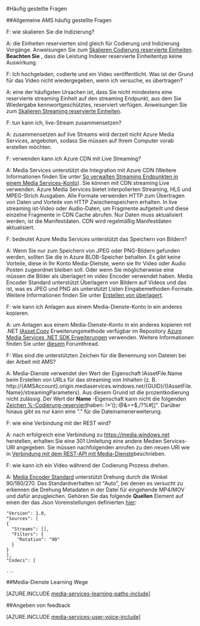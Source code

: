<properties 
    pageTitle="Häufig gestellte Fragen | Microsoft Azure" 
    description="Häufig gestellte Fragen (FAQs)" 
    services="media-services" 
    documentationCenter="" 
    authors="Juliako" 
    manager="erikre" 
    editor=""/>

<tags 
    ms.service="media-services" 
    ms.workload="media" 
    ms.tgt_pltfrm="na" 
    ms.devlang="na" 
    ms.topic="article" 
    ms.date="09/19/2016" 
    ms.author="juliako"/>


#<a name="frequently-asked-questions"></a>Häufig gestellte Fragen

##<a name="general-ams-faqs"></a>Allgemeine AMS häufig gestellte Fragen

F: wie skalieren Sie die Indizierung?

A: die Einheiten reservierten sind gleich für Codierung und Indizierung Vorgänge. Anweisungen Sie zum [Skalieren Codierung reservierte Einheiten](media-services-scale-media-processing-overview.md). **Beachten Sie** , dass die Leistung Indexer reservierte Einheitentyp keine Auswirkung.

F: Ich hochgeladen, codierte und ein Video veröffentlicht. Was ist der Grund für das Video nicht wiedergegeben, wenn ich versuche, es übertragen?

A: eine der häufigsten Ursachen ist, dass Sie nicht mindestens eine reservierte streaming Einheit auf den streaming Endpunkt, aus dem Sie Wiedergabe kennwortgeschütztes, reserviert verfügen.  Anweisungen Sie zum [Skalieren Streaming reservierte Einheiten](media-services-portal-scale-streaming-endpoints.md).

F: tun kann ich, live-Stream zusammensetzen?

A: zusammensetzen auf live Streams wird derzeit nicht Azure Media Services, angeboten, sodass Sie müssen auf Ihrem Computer vorab erstellen möchten.

F: verwenden kann ich Azure CDN mit Live Streaming?

A: Media Services unterstützt die Integration mit Azure CDN (Weitere Informationen finden Sie unter [So verwalten Streaming Endpunkten in einem Media Services-Konto](media-services-portal-manage-streaming-endpoints.md)).  Sie können mit CDN streaming Live verwenden. Azure Media Services bietet interpolierten Streaming, HLS und MPEG-Strich Ausgaben. Alle Formate verwenden HTTP zum Übertragen von Daten und Vorteile von HTTP Zwischenspeichern erhalten. In live streaming ist-Video oder Audio-Daten, um Fragmente aufgeteilt und diese einzelne Fragmente in CDN Cache abrufen. Nur Daten muss aktualisiert werden, ist die Manifestdaten. CDN wird regelmäßig Manifestdaten aktualisiert.

F: bedeutet Azure Media Services unterstützt das Speichern von Bildern?

A: Wenn Sie nur zum Speichern von JPEG oder PNG-Bildern gefunden werden, sollten Sie die in Azure BLOB-Speicher behalten. Es gibt keine Vorteile, diese in Ihr Konto Media-Dienste, wenn sie Ihr Video oder Audio Posten zugeordnet bleiben soll. Oder wenn Sie möglicherweise eine müssen die Bilder als überlagert im video Encoder verwendet haben. Media Encoder Standard unterstützt Überlagern von Bildern auf Videos und das ist, was es JPEG und PNG als unterstützt Listen Eingabemethoden-Formate. Weitere Informationen finden Sie unter [Erstellen von überlagert](media-services-custom-mes-presets-with-dotnet.md#overlay).

F: wie kann ich Anlagen aus einem Media-Dienste-Konto in ein anderes kopieren.

A: um Anlagen aus einem Media-Dienste-Konto in ein anderes kopieren mit .NET [IAsset.Copy](https://github.com/Azure/azure-sdk-for-media-services-extensions/blob/dev/MediaServices.Client.Extensions/IAssetExtensions.cs#L354) Erweiterungsmethode verfügbar im Repository [Azure Media Services .NET SDK Erweiterungen](https://github.com/Azure/azure-sdk-for-media-services-extensions/) verwenden. Weitere Informationen finden Sie unter [diesem](https://social.msdn.microsoft.com/Forums/azure/28912d5d-6733-41c1-b27d-5d5dff2695ca/migrate-media-services-across-subscription?forum=MediaServices) Forumthread.

F: Was sind die unterstützten Zeichen für die Benennung von Dateien bei der Arbeit mit AMS?

A: Media-Dienste verwendet den Wert der Eigenschaft IAssetFile.Name beim Erstellen von URLs für das streaming von Inhalten (z. B. http://{AMSAccount}.origin.mediaservices.windows.net/{GUID}/{IAssetFile.Name}/streamingParameters). Aus diesem Grund ist die prozentkodierung nicht zulässig. Der Wert der **Name** -Eigenschaft kann nicht die folgenden [Zeichen %-Codierung-reserviert](http://en.wikipedia.org/wiki/Percent-encoding#Percent-encoding_reserved_characters)haben: !*'();:@&=+$,/?%#[]". Darüber hinaus gibt es nur kann eine "." für die Dateinamenerweiterung.


F: wie eine Verbindung mit der REST wird?

A: nach erfolgreich eine Verbindung zu https://media.windows.net herstellen, erhalten Sie eine 301 Umleitung eine andere Medien Services-URI angegeben. Sie müssen nachfolgenden anrufen zu den neuen URI wie in [Verbindung mit dem REST-API mit Media-Dienste](media-services-rest-connect-programmatically.md)beschrieben. 


F: wie kann ich ein Video während der Codierung Prozess drehen.

A: [Media Encoder Standard](media-services-dotnet-encode-with-media-encoder-standard.md) unterstützt Drehung durch die Winkel 90/180/270. Das Standardverhalten ist "Auto", bei denen es versucht zu erkennen die Drehung Metadaten in der Datei für eingehende MP4/MOV und dafür anzugleichen. Gehören Sie das folgende **Quellen** Element auf einen der das Json Voreinstellungen definierten [hier](http://msdn.microsoft.com/library/azure/mt269960.aspx):
    
    "Version": 1.0,
    "Sources": [
    {
      "Streams": [],
      "Filters": {
        "Rotation": "90"
      }
    }
    ],
    "Codecs": [
    
    ...




##<a name="media-services-learning-paths"></a>Media-Dienste Learning Wege

[AZURE.INCLUDE [media-services-learning-paths-include](../../includes/media-services-learning-paths-include.md)]

##<a name="provide-feedback"></a>Angeben von feedback

[AZURE.INCLUDE [media-services-user-voice-include](../../includes/media-services-user-voice-include.md)]
